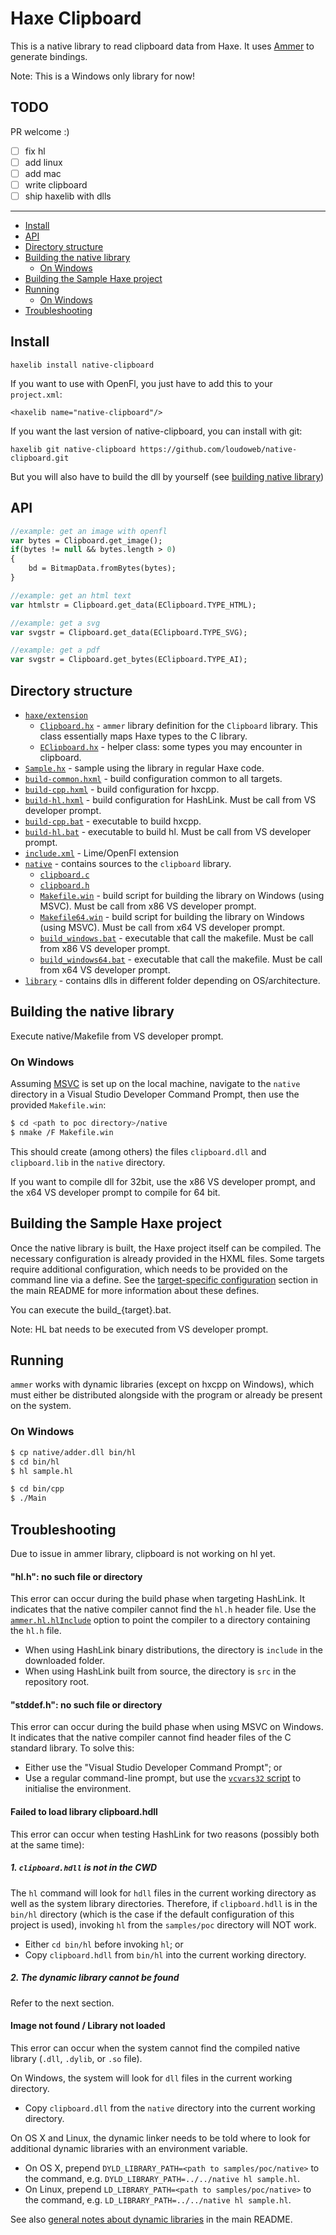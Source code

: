 # Haxe Clipboard

This is a native library to read clipboard data from Haxe.
It uses [Ammer](https://github.com/Aurel300/ammer/) to generate bindings.

Note: This is a Windows only library for now!

## TODO

PR welcome :)
- [ ] fix hl
- [ ] add linux
- [ ] add mac
- [ ] write clipboard
- [ ] ship haxelib with dlls

---
 - [Install](#install)
 - [API](#API)
 - [Directory structure](#directory-structure)
 - [Building the native library](#building-the-native-library)
   - [On Windows](#on-windows)
 - [Building the Sample Haxe project](#building-the-sample-haxe-project)
 - [Running](#running)
   - [On Windows](#on-windows-1)
 - [Troubleshooting](#troubleshooting)
 
## Install

`haxelib install native-clipboard`

If you want to use with OpenFl, you just have to add this to your `project.xml`:

`<haxelib name="native-clipboard"/>`

If you want the last version of native-clipboard, you can install with git:

`haxelib git native-clipboard https://github.com/loudoweb/native-clipboard.git`

But you will also have to build the dll by yourself (see [building native library](#building-the-native-library))

## API

```haxe
//example: get an image with openfl
var bytes = Clipboard.get_image();
if(bytes != null && bytes.length > 0)
{
	bd = BitmapData.fromBytes(bytes);
}

//example: get an html text
var htmlstr = Clipboard.get_data(EClipboard.TYPE_HTML);

//example: get a svg
var svgstr = Clipboard.get_data(EClipboard.TYPE_SVG);

//example: get a pdf
var svgstr = Clipboard.get_bytes(EClipboard.TYPE_AI);
```

## Directory structure

 - [`haxe/extension`](haxe/extension)
	- [`Clipboard.hx`](haxe/extension/Clipboard.hx) - `ammer` library definition for the `Clipboard` library. This class essentially maps Haxe types to the C library.
	- [`EClipboard.hx`](haxe/extension/EClipboard.hx) - helper class: some types you may encounter in clipboard.
 - [`Sample.hx`](Sample.hx) - sample using the library in regular Haxe code.
 - [`build-common.hxml`](build-common.hxml) - build configuration common to all targets.
 - [`build-cpp.hxml`](build-cpp.hxml) - build configuration for hxcpp.
 - [`build-hl.hxml`](build-hl.hxml) - build configuration for HashLink. Must be call from VS developer prompt.
 - [`build-cpp.bat`](build-cpp.bat) - executable to build hxcpp.
 - [`build-hl.bat`](build-hl.bat) - executable to build hl. Must be call from VS developer prompt.
 - [`include.xml`](include.xml) - Lime/OpenFl extension
 - [`native`](native) - contains sources to the `clipboard` library.
   - [`clipboard.c`](native/clipboard.c)
   - [`clipboard.h`](native/clipboard.h)
   - [`Makefile.win`](native/Makefile.win) - build script for building the library on Windows (using MSVC). Must be call from x86 VS developer prompt.
   - [`Makefile64.win`](native/Makefile.win) - build script for building the library on Windows (using MSVC). Must be call from x64 VS developer prompt.
   - [`build_windows.bat`](native/build_windows.bat) - executable that call the makefile. Must be call from x86 VS developer prompt.
   - [`build_windows64.bat`](native/build_windows64.bat) - executable that call the makefile. Must be call from x64 VS developer prompt.
 - [`library`](library) - contains dlls in different folder depending on OS/architecture.

## Building the native library

Execute native/Makefile from VS developer prompt.

### On Windows

Assuming [MSVC](https://visualstudio.microsoft.com/downloads/) is set up on the local machine, navigate to the `native` directory in a Visual Studio Developer Command Prompt, then use the provided `Makefile.win`:

```bash
$ cd <path to poc directory>/native
$ nmake /F Makefile.win
```

This should create (among others) the files `clipboard.dll` and `clipboard.lib` in the `native` directory.

If you want to compile dll for 32bit, use the x86 VS developer prompt, and the x64 VS developer prompt to compile for 64 bit.

## Building the Sample Haxe project

Once the native library is built, the Haxe project itself can be compiled. The necessary configuration is already provided in the HXML files. Some targets require additional configuration, which needs to be provided on the command line via a define. See the [target-specific configuration](https://github.com/Aurel300/ammer#target-specifics) section in the main README for more information about these defines.

You can execute the build_{target}.bat.

Note: HL bat needs to be executed from VS developer prompt.

## Running

`ammer` works with dynamic libraries (except on hxcpp on Windows), which must either be distributed alongside with the program or already be present on the system. 


### On Windows

```bash
$ cp native/adder.dll bin/hl
$ cd bin/hl
$ hl sample.hl
```

```bash
$ cd bin/cpp
$ ./Main
```


## Troubleshooting

Due to issue in ammer library, clipboard is not working on hl yet.

#### "hl.h": no such file or directory

This error can occur during the build phase when targeting HashLink. It indicates that the native compiler cannot find the `hl.h` header file. Use the [`ammer.hl.hlInclude`](https://github.com/Aurel300/ammer#ammerhlhlinclude-ammerhlhllibrary-optional) option to point the compiler to a directory containing the `hl.h` file.

 - When using HashLink binary distributions, the directory is `include` in the downloaded folder.
 - When using HashLink built from source, the directory is `src` in the repository root.

#### "stddef.h": no such file or directory

This error can occur during the build phase when using MSVC on Windows. It indicates that the native compiler cannot find header files of the C standard library. To solve this:

 - Either use the "Visual Studio Developer Command Prompt"; or
 - Use a regular command-line prompt, but use the [`vcvars32` script](https://stackoverflow.com/questions/42805662/vsvars32-bat-in-visual-studio-2017) to initialise the environment.

#### Failed to load library clipboard.hdll

This error can occur when testing HashLink for two reasons (possibly both at the same time):

##### 1. `clipboard.hdll` is not in the CWD

The `hl` command will look for `hdll` files in the current working directory as well as the system library directories. Therefore, if `clipboard.hdll` is in the `bin/hl` directory (which is the case if the default configuration of this project is used), invoking `hl` from the `samples/poc` directory will NOT work.

 - Either `cd bin/hl` before invoking `hl`; or
 - Copy `clipboard.hdll` from `bin/hl` into the current working directory.

##### 2. The dynamic library cannot be found

Refer to the next section.

#### Image not found / Library not loaded

This error can occur when the system cannot find the compiled native library (`.dll`, `.dylib`, or `.so` file).

On Windows, the system will look for `dll` files in the current working directory.

 - Copy `clipboard.dll` from the `native` directory into the current working directory.

On OS X and Linux, the dynamic linker needs to be told where to look for additional dynamic libraries with an environment variable.

 - On OS X, prepend `DYLD_LIBRARY_PATH=<path to samples/poc/native>` to the command, e.g. `DYLD_LIBRARY_PATH=../../native hl sample.hl`.
 - On Linux, prepend `LD_LIBRARY_PATH=<path to samples/poc/native>` to the command, e.g. `LD_LIBRARY_PATH=../../native hl sample.hl`.

See also [general notes about dynamic libraries](https://github.com/Aurel300/ammer#general-notes-about-dynamic-libraries) in the main README.
